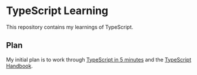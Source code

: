 # TypeScript Learning

This repository contains my learnings of TypeScript.

## Plan

My initial plan is to work through [TypeScript in 5 minutes] and the [TypeScript Handbook].

[//]: # (References)

[TypeScript in 5 minutes]: https://www.typescriptlang.org/docs/handbook/typescript-in-5-minutes.html
[TypeScript Handbook]: https://www.typescriptlang.org/docs/home.html

